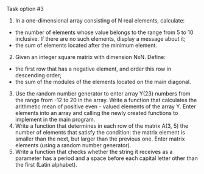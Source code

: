 ﻿Task option #3

1. In a one-dimensional array consisting of N real elements, calculate:
- the number of elements whose value belongs to the range from 5 to 10 inclusive. If there are no such elements, display a message about it;
- the sum of elements located after the minimum element.
2. Given an integer square matrix with dimension NxN. Define:
- the first row that has a negative element, and order this row in descending order;
- the sum of the modules of the elements located on the main diagonal.
3. Use the random number generator to enter array Y(23) numbers from the range from -12 to 20 in the array. Write a function that calculates the arithmetic mean of positive even - valued elements of the array Y. Enter elements into an array and calling the newly created functions to implement in the main program.
4. Write a function that determines in each row of the matrix A(3, 5) the number of elements that satisfy the condition: the matrix element is smaller than the next, but larger than the previous one. Enter matrix elements (using a random number generator).
5. Write a function that checks whether the string it receives as a parameter has a period and a space before each capital letter other than the first (Latin alphabet).